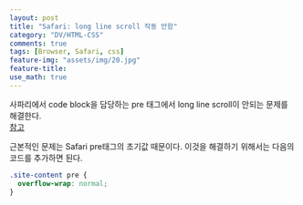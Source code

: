 ```yaml
---
layout: post
title: "Safari: long line scroll 작동 안함"
category: "DV/HTML-CSS"
comments: true
tags: [Browser, Safari, css]
feature-img: "assets/img/20.jpg"
feature-title:
use_math: true
---
```


사파리에서 code block을 담당하는 pre 태그에서 long line scroll이 안되는 문제를 해결한다.  
[참고](https://wordpress.org/support/topic/long-lines-do-not-scroll-in-code-block-when-using-macos-safari/)

근본적인 문제는 Safari pre태그의 초기값 때문이다.
이것을 해결하기 위해서는 다음의 코드를 추가하면 된다.

```css
.site-content pre {
  overflow-wrap: normal;
}
```
